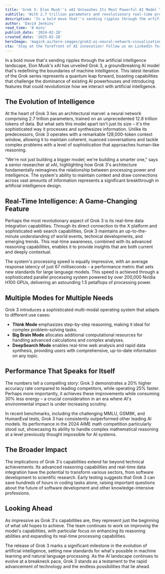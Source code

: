 ```yaml
---
title: 'Grok 3: Elon Musk''s xAI Unleashes Its Most Powerful AI Model Yet'
subtitle: 'With 2.7 trillion parameters and revolutionary real-time processing capabilities, Grok 3 sets new benchmarks in artificial intelligence performance'
description: 'In a bold move that''s sending ripples through the artificial intelligence landscape, Elon Musk''s xAI has unveiled Grok 3, a groundbreaking AI model that''s redefining the boundaries of machine intelligence with its 2.7 trillion parameters and real-time processing capabilities.'
author: 'David Jenkins'
read_time: '8 mins'
publish_date: '2024-02-28'
created_date: '2025-02-28'
heroImage: 'magick.ai/hero-images/grok3-ai-neural-network-visualization.jpg'
cta: 'Stay at the forefront of AI innovation! Follow us on LinkedIn for exclusive insights into groundbreaking developments like Grok 3 and be the first to know about the next big breakthrough in artificial intelligence.'
---
```


In a bold move that's sending ripples through the artificial intelligence landscape, Elon Musk's xAI has unveiled Grok 3, a groundbreaking AI model that's redefining the boundaries of machine intelligence. This latest iteration of the Grok series represents a quantum leap forward, boasting capabilities that challenge the dominance of existing AI powerhouses and introducing features that could revolutionize how we interact with artificial intelligence.

## The Evolution of Intelligence

At the heart of Grok 3 lies an architectural marvel: a neural network comprising 2.7 trillion parameters, trained on an unprecedented 12.8 trillion tokens of data. But what sets this model apart isn't just its size – it's the sophisticated way it processes and synthesizes information. Unlike its predecessors, Grok 3 operates with a remarkable 128,000-token context window, allowing it to maintain coherent, nuanced conversations and tackle complex problems with a level of sophistication that approaches human-like reasoning.

"We're not just building a bigger model; we're building a smarter one," says a senior researcher at xAI, highlighting how Grok 3's architecture fundamentally reimagines the relationship between processing power and intelligence. The system's ability to maintain context and draw connections across vast amounts of information represents a significant breakthrough in artificial intelligence design.

## Real-Time Intelligence: A Game-Changing Feature

Perhaps the most revolutionary aspect of Grok 3 is its real-time data integration capabilities. Through its direct connection to the X platform and sophisticated web search capabilities, Grok 3 maintains an up-to-the-minute understanding of world events, technical developments, and emerging trends. This real-time awareness, combined with its advanced reasoning capabilities, enables it to provide insights that are both current and deeply contextual.

The system's processing speed is equally impressive, with an average response latency of just 67 milliseconds – a performance metric that sets new standards for large language models. This speed is achieved through a sophisticated parallel processing system powered by over 200,000 Nvidia H100 GPUs, delivering an astounding 1.5 petaflops of processing power.

## Multiple Modes for Multiple Needs

Grok 3 introduces a sophisticated multi-modal operating system that adapts to different use cases:

- **Think Mode** emphasizes step-by-step reasoning, making it ideal for complex problem-solving tasks.
- **Big Brain Mode** allocates additional computational resources for handling advanced calculations and complex analyses.
- **DeepSearch Mode** enables real-time web analysis and rapid data synthesis, providing users with comprehensive, up-to-date information on any topic.

## Performance That Speaks for Itself

The numbers tell a compelling story: Grok 3 demonstrates a 20% higher accuracy rate compared to leading competitors, while operating 25% faster. Perhaps more importantly, it achieves these improvements while consuming 30% less energy – a crucial consideration in an era where AI's environmental impact is under increasing scrutiny.

In recent benchmarks, including the challenging MMLU, GSM8K, and HumanEval tests, Grok 3 has consistently outperformed other leading AI models. Its performance in the 2024 AIME math competition particularly stood out, showcasing its ability to handle complex mathematical reasoning at a level previously thought impossible for AI systems.

## The Broader Impact

The implications of Grok 3's capabilities extend far beyond technical achievements. Its advanced reasoning capabilities and real-time data integration have the potential to transform various sectors, from software development to scientific research. Early testing suggests that Grok 3 can save hundreds of hours in coding tasks alone, raising important questions about the future of software development and other knowledge-intensive professions.

## Looking Ahead

As impressive as Grok 3's capabilities are, they represent just the beginning of what xAI hopes to achieve. The team continues to work on improving the model's capabilities, with particular focus on enhancing its reasoning abilities and expanding its real-time processing capabilities.

The release of Grok 3 marks a significant milestone in the evolution of artificial intelligence, setting new standards for what's possible in machine learning and natural language processing. As the AI landscape continues to evolve at a breakneck pace, Grok 3 stands as a testament to the rapid advancement of technology and the endless possibilities that lie ahead.